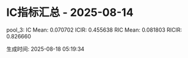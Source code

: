 IC指标汇总 - 2025-08-14
==================================================

pool_3:
  IC Mean:  0.070702
  ICIR:     0.455638
  RIC Mean: 0.081803
  RICIR:    0.826660

生成时间: 2025-08-18 05:19:34
